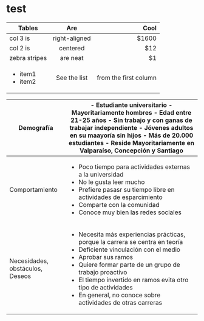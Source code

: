 # test
| Tables        | Are           | Cool  |
| ------------- |:-------------:| -----:|
| col 3 is      | right-aligned | $1600 |
| col 2 is      | centered      |   $12 |
| zebra stripes | are neat      |    $1 |
| <ul><li>item1</li><li>item2</li></ul>| See the list | from the first column|


|  Demografía                     | - Estudiante universitario - Mayoritariamente hombres - Edad entre 21-25 años - Sin trabajo y con ganas de trabajar independiente - Jóvenes adultos en su maayoría sin hijos  - Más  de 20.000 estudiantes - Reside Mayoritariamente en Valparaíso, Concepción y Santiago                                                |
|---------------------------------|--------------------------------------------------------------------------------------------------------------------------------------------------------------------------------------------------------------------------------------------------------------------------------------------------------------------------|
| Comportamiento                  |<ul><li> Poco tiempo para actividades externas a la universidad</li><li> No le gusta leer mucho </li><li>Prefiere pasasr su tiempo libre en actividades de esparcimiento</li><li>Comparte con la comunidad</li><li>Conoce muy bien las redes sociales</li>  </ul> |
| Necesidades, obstáculos, Deseos | <ul><li>Necesita más experiencias prácticas, porque la carrera se centra en teoría  </li><li>Deficiente vinculación con el medio </li><li>Aprobar sus ramos </li><li>Quiere formar parte de un grupo de trabajo proactivo </li><li>El tiempo invertido en ramos evita otro tipo de actividades </li><li>En general, no conoce sobre actividades de otras carreras </li></ul>|

